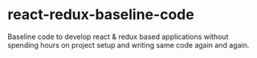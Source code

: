 # react-redux-baseline-code
Baseline code to develop react &amp; redux based applications without spending hours on project setup and writing same code again and again.
